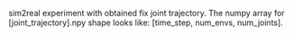 sim2real experiment with obtained fix joint trajectory. The numpy array for [joint_trajectory].npy shape looks like: [time_step, num_envs, num_joints].
